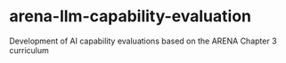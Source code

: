 # arena-llm-capability-evaluation
Development of AI capability evaluations based on the ARENA Chapter 3 curriculum
